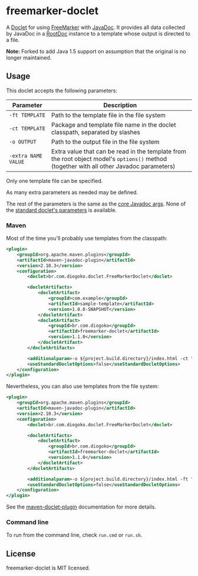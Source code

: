 # freemarker-doclet

A [Doclet](https://en.wikipedia.org/wiki/Doclet) for using [FreeMarker](http://freemarker.org/) with [JavaDoc](https://en.wikipedia.org/wiki/Javadoc). It provides all data collected by JavaDoc in a [RootDoc](https://docs.oracle.com/javase/7/docs/jdk/api/javadoc/doclet/com/sun/javadoc/RootDoc.html) instance to a template whose output is directed to a file.

**Note:** Forked to add Java 1.5 support on assumption that the original is no longer maintained.

## Usage

This doclet accepts the following parameters:

|Parameter |Description|
|-----|-----------|
|`-ft TEMPLATE`|Path to the template file in the file system|
|`-ct TEMPLATE`|Package and template file name in the doclet classpath, separated by slashes|
|`-o OUTPUT`|Path to the output file in the file system|
|`-extra NAME VALUE`|Extra value that can be read in the template from the root object model's `options()` method (together with all other Javadoc parameters)|

Only one template file can be specified.

As many extra parameters as needed may be defined.

The rest of the parameters is the same as the [core Javadoc args](http://docs.oracle.com/javase/1.5.0/docs/tooldocs/windows/javadoc.html#javadocoptions). None of the [standard doclet's parameters](http://docs.oracle.com/javase/1.5.0/docs/tooldocs/windows/javadoc.html#standard) is available.

### Maven

Most of the time you'll probably use templates from the classpath:

```xml
<plugin>
    <groupId>org.apache.maven.plugins</groupId>
    <artifactId>maven-javadoc-plugin</artifactId>
    <version>2.10.3</version>
    <configuration>
        <doclet>br.com.diogoko.doclet.FreeMarkerDoclet</doclet>

        <docletArtifacts>
            <docletArtifact>
                <groupId>com.example</groupId>
                <artifactId>sample-template</artifactId>
                <version>1.0.0-SNAPSHOT</version>
            </docletArtifact>
            <docletArtifact>
                <groupId>br.com.diogoko</groupId>
                <artifactId>freemarker-doclet</artifactId>
                <version>1.1.0</version>
            </docletArtifact>
        </docletArtifacts>

        <additionalparam>-o ${project.build.directory}/index.html -ct "/com/example/template/index.html.ftl"</additionalparam>
        <useStandardDocletOptions>false</useStandardDocletOptions>
    </configuration>
</plugin>
```

Nevertheless, you can also use templates from the file system:

```xml
<plugin>
    <groupId>org.apache.maven.plugins</groupId>
    <artifactId>maven-javadoc-plugin</artifactId>
    <version>2.10.3</version>
    <configuration>
        <doclet>br.com.diogoko.doclet.FreeMarkerDoclet</doclet>

        <docletArtifacts>
            <docletArtifact>
                <groupId>br.com.diogoko</groupId>
                <artifactId>freemarker-doclet</artifactId>
                <version>1.1.0</version>
            </docletArtifact>
        </docletArtifacts>

        <additionalparam>-o ${project.build.directory}/index.html -ft "C:/example/templates/index.html.ftl"</additionalparam>
        <useStandardDocletOptions>false</useStandardDocletOptions>
    </configuration>
</plugin>
```

See the [maven-doclet-plugin](https://maven.apache.org/plugins/maven-javadoc-plugin/examples/alternate-doclet.html) documentation for more details.

### Command line

To run from the command line, check `run.cmd` or `run.sh`. 

## License

freemarker-doclet is MIT licensed.
